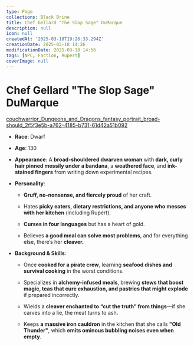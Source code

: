 ```yaml
---
type: Page
collections: Black Brine
title: Chef Gellard "The Slop Sage" DuMarque
description: null
icon: null
createdAt: '2025-03-18T19:26:33.294Z'
creationDate: 2025-03-18 14:26
modificationDate: 2025-03-18 14:56
tags: [NPC, Faction, Rupert]
coverImage: null
---
```


# Chef Gellard "The Slop Sage" DuMarque

[couchwarrior_Dungeons_and_Dragons_fantasy_portrait_broad-should_2f5f3e5b-a762-4185-b731-61d42a51b092](https://app.capacities.io/31f71015-b54c-41a2-8667-93c80b54b876/8934ba3b-66ef-4287-a047-1fd04d5a2f9f)

- **Race**: Dwarf

- **Age**: 130

- **Appearance**: A **broad-shouldered dwarven woman** with **dark, curly hair pinned messily under a bandana**, a **weathered face**, and **ink-stained fingers** from writing down experimental recipes.

- **Personality**:

    - **Gruff, no-nonsense, and fiercely proud** of her craft.

    - Hates **picky eaters, dietary restrictions, and anyone who messes with her kitchen** (including Rupert).

    - **Curses in four languages** but has a heart of gold.

    - Believes **a good meal can solve most problems**, and for everything else, there’s her **cleaver.**

- **Background & Skills**:

    - Once **cooked for a pirate crew**, learning **seafood dishes and survival cooking** in the worst conditions.

    - Specializes in **alchemy-infused meals**, brewing **stews that boost magic, teas that cure exhaustion, and pastries that might explode** if prepared incorrectly.

    - Wields a **cleaver enchanted to “cut the truth” from things**—if she carves into a lie, the meat turns to ash.

    - Keeps **a massive iron cauldron** in the kitchen that she calls **"Old Thunder"**, which **emits ominous bubbling noises even when empty**.

